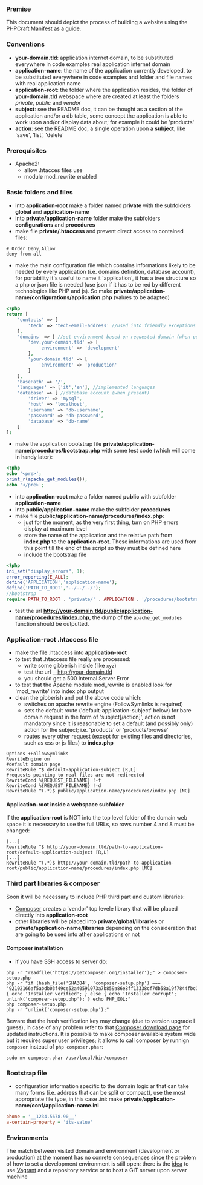 ### Premise
This document should depict the process of building a website using the PHPCraft Manifest as a guide.

### Conventions
* __your-domain.tld__: application internet domain, to be substituted everywhere in code examples real application internet domain
* __application-name__: the name of the application currently developed, to be substituted everywhere in code examples and folder and file names with real application name
* __application-root__: the folder where the application resides, the folder of __your-domain.tld__ webspace where are created at least the folders _private_, _public_ and _vendor_ 
* __subject__: see the README doc, it can be thought as a section of the application and/or a db table, some concept the application is able to work upon and/or display data about; for example it could be 'products'
* __action__: see the README doc, a single operation upon a __subject__, like 'save', 'list', 'delete'

### Prerequisites
* Apache2:
  * allow .htacces files use
  * module mod_rewrite enabled

### Basic folders and files
* into __application-root__ make a folder named __private__ with the subfolders __global__ and __application-name__
* into __private/application-name__ folder make the subfolders __configurations__ and __procedures__
* make file __private/.htaccess__ and prevent direct access to contained files:
```
# Order Deny,Allow
deny from all
```
* make the main configuration file which contains informations likely to be needed by every application (i.e. domains definition, database account), for portability it's useful to name it 'application', it has a tree structure so a php or json file is needed (use json if it has to be red by different technologies like PHP and js).
So make __private/application-name/configurations/application.php__ (values to be adapted)
```php
<?php
return [
    'contacts' => [
        'tech' => 'tech-email-address' //used into friendly exceptions
    ],
    'domains' => [ //set environment based on requested domain (when possible)
        'dev.your-domain.tld' => [
            'environment' => 'development'
        ],
        'your-domain.tld' => [
            'environment' => 'production'
        ]
    ],
    'basePath' => '/',
    'languages' => ['it','en'], //implemented languages
    'database' => [ //database account (when present)
        'driver' => 'mysql',
        'host' => 'localhost',
        'username' => 'db-username',
        'password' => 'db-password',
        'database' => 'db-name'
    ]
];
```
* make the application bootstrap file __private/application-name/procedures/bootstrap.php__ with some test code (which will come in handy later):
```php
<?php
echo '<pre>';
print_r(apache_get_modules());
echo '</pre>';
```
* into __application-root__ make a folder named __public__ with subfolder __application-name__
* into __public/application-name__ make the subfolder __procedures__
* make file __public/application-name/procedures/index.php__:
  * just for the moment, as the very first thing, turn on PHP errors display at maximum level
  * store the name of the application and the relative path from __index.php__ to the __application-root__. These informations are used from this point till the end of the script so they must be defined here
  * include the bootstrap file
```php
<?php
ini_set("display_errors", 1);
error_reporting(E_ALL);
define('APPLICATION','application-name');
define('PATH_TO_ROOT','../../../');
//bootstrap
require PATH_TO_ROOT . 'private/' . APPLICATION . '/procedures/bootstrap.php';
```
  * test the url __http://your-domain.tld/public/application-name/procedures/index.php__, the dump of the `apache_get_modules` function should be outputted.

### Application-root .htaccess file
* make the file .htaccess into __application-root__
* to test that .htaccess file really are processed:
  * write some gibberish inside (like `xyz`)
  * test the url __http://your-domain.tld
  * you should get a 500 Internal Server Error
* to test that the Apache module mod\_rewrite is enabled look for 'mod\_rewrite' into index.php output
* clean the gibberish and put the above code which:
  * switches on apache rewrite engine (FollowSymlinks is required)
  * sets the default route ('default-application-subject' below) for bare domain request in the form of 'subject[/action]', action is not mandatory since it is reasonable to set a default (and possibly only) action for the subject; i.e. 'products' or 'products/browse'
  * routes every other request (except for existing files and directories, such as css or js files) to __index.php__
```
Options +FollowSymlinks
RewriteEngine on
#default domain page
RewriteRule ^$ default-application-subject [R,L]
#requests pointing to real files are not redirected
RewriteCond %{REQUEST_FILENAME} !-f
RewriteCond %{REQUEST_FILENAME} !-d
RewriteRule ^(.*)$ public/application-name/procedures/index.php [NC]
```
#### Application-root inside a webspace subfolder
If the __application-root__ is NOT into the top level folder of the domain web space it is necessary to use the full URLs, so rows number 4 and 8 must be changed:
```
[...]
RewriteRule ^$ http://your-domain.tld/path-to-application-root/default-application-subject [R,L]
[...]
RewriteRule ^(.*)$ http://your-domain.tld/path-to-application-root/public/application-name/procedures/index.php [NC]
```

### Third part libraries &amp; composer
Soon it will be necessary to include PHP third part and custom libraries:
* [Composer](https://getcomposer.org/) creates a 'vendor' top levele library that will be placed directly into __application-root__
* other libraries will be placed into __private/global/libraries__ or __private/application-name/libraries__ depending on the consideration that are going to be used into ather applications or not

#### Composer installation

* if you have SSH access to server do:
```
php -r "readfile('https://getcomposer.org/installer');" > composer-setup.php
php -r "if (hash_file('SHA384', 'composer-setup.php') === '92102166af5abdb03f49ce52a40591073a7b859a86e8ff13338cf7db58a19f7844fbc0bb79b2773bf30791e935dbd938') { echo 'Installer verified'; } else { echo 'Installer corrupt'; unlink('composer-setup.php'); } echo PHP_EOL;"
php composer-setup.php
php -r "unlink('composer-setup.php');"

```
Beware that the hash verification key may change (due to version upgrade I guess), in case of any problem refer to that [Composer download page](https://getcomposer.org/download/) for updated instructions.
It is possible to make composer available system wide but it requires super user privileges; it allows to call composer by runnign `composer` instead of `php composer.phar`:
```
sudo mv composer.phar /usr/local/bin/composer
```

### Bootstrap file

  * configuration information specific to the domain logic ar that can take many forms (i.e. address that can be split or compact), use the most appropriate file type, in this case .ini:
  make __private/application-name/conf/application-name.ini__
  ```ini
phone = '__1234.5678.90__'
a-certain-property = 'its-value'
  ```
  
### Environments
The match between visited domain and environment (development or production) at the moment has no conrete consequences since the problem of how to set a development environment is still open: there is the [idea](https://www.smashingmagazine.com/2015/07/development-to-deployment-workflow/) to use [Vagrant](https://www.vagrantup.com/) and a repository service or to host a GIT server upon server machine
